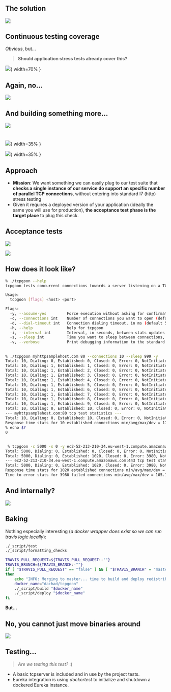 # 

## The solution

![](santakiller2blamememe.jpg)

## Continuous testing coverage

*Obvious*, but...

> **Should application stress tests already cover this?**

![](SantaFireMaker.jpg){ width=70% }

## Again, no...

![](Santa-Claus-and-presents.jpg)

## And building something more...

![](backlog.jpg)

#

##

![](tcpgoonwhite.jpg){ width=35% }

![](coollogo.png){ width=35% }

## Approach

* **Mission**: We want something we can easily plug to our test suite that **checks a single instance of our service do 
support an specific number of parallel TCP connections**, without entering into standard l7 (http) stress testing
* Given it requires a deployed version of your application (ideally the same you will use for production), 
**the acceptance test phase is the target place** to plug this check.

## Acceptance tests

![](spinnakerScreenShoot.png)

![](spinnakerScreenShoot2.png)

## How does it look like?

```bash
% ./tcpgoon --help
tcpgoon tests concurrent connections towards a server listening on a TCP port

Usage:
  tcpgoon [flags] <host> <port>

Flags:
  -y, --assume-yes         Force execution without asking for confirmation
  -c, --connections int    Number of connections you want to open (default 100)
  -d, --dial-timeout int   Connection dialing timeout, in ms (default 5000)
  -h, --help               help for tcpgoon
  -i, --interval int       Interval, in seconds, between stats updates (default 1)
  -s, --sleep int          Time you want to sleep between connections, in ms (default 10)
  -v, --verbose            Print debugging information to the standard error
```
##
```bash
% ./tcpgoon myhttpsamplehost.com 80 --connections 10 --sleep 999 -y 
Total: 10, Dialing: 0, Established: 0, Closed: 0, Error: 0, NotInitiated: 10
Total: 10, Dialing: 1, Established: 1, Closed: 0, Error: 0, NotInitiated: 8
Total: 10, Dialing: 1, Established: 2, Closed: 0, Error: 0, NotInitiated: 7
Total: 10, Dialing: 1, Established: 3, Closed: 0, Error: 0, NotInitiated: 6
Total: 10, Dialing: 1, Established: 4, Closed: 0, Error: 0, NotInitiated: 5
Total: 10, Dialing: 1, Established: 5, Closed: 0, Error: 0, NotInitiated: 4
Total: 10, Dialing: 1, Established: 6, Closed: 0, Error: 0, NotInitiated: 3
Total: 10, Dialing: 1, Established: 7, Closed: 0, Error: 0, NotInitiated: 2
Total: 10, Dialing: 1, Established: 8, Closed: 0, Error: 0, NotInitiated: 1
Total: 10, Dialing: 1, Established: 9, Closed: 0, Error: 0, NotInitiated: 0
Total: 10, Dialing: 0, Established: 10, Closed: 0, Error: 0, NotInitiated: 0
--- myhttpsamplehost.com:80 tcp test statistics ---
Total: 10, Dialing: 0, Established: 10, Closed: 0, Error: 0, NotInitiated: 0
Response time stats for 10 established connections min/avg/max/dev = 17.929ms/19.814ms/29.811ms/3.353ms
% echo $?
0
```

##
```bash
 % tcpgoon -c 5000 -s 0 -y ec2-52-213-210-34.eu-west-1.compute.amazonaws.com 443
Total: 5000, Dialing: 0, Established: 0, Closed: 0, Error: 0, NotInitiated: 5000
Total: 5000, Dialing: 0, Established: 1020, Closed: 0, Error: 3980, NotInitiated: 0
--- ec2-52-213-210-34.eu-west-1.compute.amazonaws.com:443 tcp test statistics ---
Total: 5000, Dialing: 0, Established: 1020, Closed: 0, Error: 3980, NotInitiated: 0
Response time stats for 1020 established connections min/avg/max/dev = 116.443ms/313.739ms/549.88ms/111.426ms
Time to error stats for 3980 failed connections min/avg/max/dev = 105.145ms/145.092ms/316.247ms/39.371ms
```


## And internally?
![](godepgraph.png)

## Baking

Nothing especially interesting (*a docker wrapper does exist so we can run travis logic locally*):
```bash
./_script/test
./_script/formatting_checks

TRAVIS_PULL_REQUEST=${TRAVIS_PULL_REQUEST:-""}
TRAVIS_BRANCH=${TRAVIS_BRANCH:-""}
if [ "$TRAVIS_PULL_REQUEST" == "false" ] && [ "$TRAVIS_BRANCH" = "master" ]
then
    echo "INFO: Merging to master... time to build and deploy redistributables"
    docker_name="dachad/tcpgoon"
    ./_script/build "$docker_name"
    ./_script/deploy "$docker_name"
fi
```

**But...**

## No, you cannot just move binaries around
![](santadisapproves.gif)


## Testing...

> *Are we testing this test?* :)

* A basic tcpserver is included and in use by the project tests.
* Eureka integration is using *dockertest* to initialize and shutdown a dockered Eureka instance.


